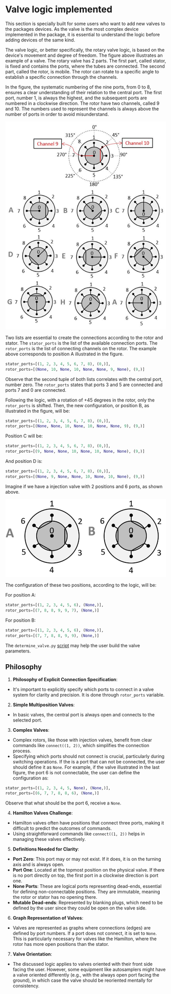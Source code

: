 # Valve logic implemented

This section is specially built for some users who want to add new valves to the packages devices. As the valve is the 
most complex device implemented in the package, it is essential to understand the logic before adding devices of the 
same kind.

The valve logic, or better specifically, the rotary valve logic, is based on the device's movement and degree of 
freedom. The figure above illustrates an example of a valve. The rotary valve has 2 parts. 
The first part, called stator, is fixed and contains the ports, where the tubes are connected. The second part, 
called the rotor, is mobile. The rotor can rotate to a specific angle to establish a specific connection through 
the channels. 

In the figure, the systematic numbering of the nine ports, from 0 to 8, ensures a clear understanding of their relation to 
the central port. The first port, number 1, is always the highest, and the subsequent ports are numbered in a clockwise
direction. The rotor have two channels, called 9 and 10. The numbers used to represent the channels is always above 
the number of ports in order to avoid misunderstand.

![](valve_logic.JPG)

Two lists are essential to create the connections according to the rotor and stator. The `stator_ports` 
is the list of the available connection ports. The `rotor_ports` is the list of connecting channels on the rotor. The example above corresponds to position A illustrated in the figure.

```python
stator_ports=[(1, 2, 3, 4, 5, 6, 7, 8), (0,)],
rotor_ports=[(None, 10, None, 10, None, None, 9, None), (9,)]
```

Observe that the second tuple of both lists correlates with the central port, number zero. The 
`rotor_ports` states that ports 3 and 5 are connected and ports 7 and 0 are connected.

Following the logic, with a rotation of +45 degrees in the rotor, only the `rotor_ports` is shifted. Then, the 
new configuration, or position B, as illustrated in the figure, will be:
```python
stator_ports=[(1, 2, 3, 4, 5, 6, 7, 8), (0,)],
rotor_ports=[(None, None, 10, None, 10, None, None, 9), (9,)]
```

Position C will be:
```python
stator_ports=[(1, 2, 3, 4, 5, 6, 7, 8), (0,)],
rotor_ports=[(9, None, None, 10, None, 10, None, None), (9,)]
```
And position D is:

```python
stator_ports=[(1, 2, 3, 4, 5, 6, 7, 8), (0,)],
rotor_ports=[(None, 9, None, None, 10, None, 10, None), (9,)]
```
Imagine if we have a injection valve with 2 positions and 6 ports, as shown above.

![](valve_logic_6p.JPG)

The configuration of these two positions, according to the logic, will be:

For position A:
```python
stator_ports=[(1, 2, 3, 4, 5, 6), (None,)],
rotor_ports=[(7, 8, 8, 9, 9, 7), (None,)]
```

For position B:
```python
stator_ports=[(1, 2, 3, 4, 5, 6), (None,)],
rotor_ports=[(7, 7, 8, 8, 9, 9), (None,)]
```

The `determine_valve.py` [script](determine_valve.py) may help the user build the valve parameters.

## Philosophy

1. **Philosophy of Explicit Connection Specification**:
- It's important to explicitly specify which ports to connect in a valve system for clarity and precision. It is 
  done through `rotor_ports` variable.

2. **Simple Multiposition Valves**:
- In basic valves, the central port is always open and connects to the selected port. 

3. **Complex Valves**:
- Complex rotors, like those with injection valves, benefit from clear commands like `connect((1, 2))`, which simplifies 
the connection process.
- Specifying which ports should not connect is crucial, particularly during switching operations. If the is a port that
can not be connected, the user should define it as `None`. For example, if the valve illustrated in the last figure, 
  the port 6 is not connectable, the user can define the configuration as:
```python
stator_ports=[(1, 2, 3, 4, 5, None), (None,)],
rotor_ports=[(6, 7, 7, 8, 8, 6), (None,)]
```
Observe that what should be the port 6, receive a `None`.

4. **Hamilton Valves Challenge**:
- Hamilton valves often have positions that connect three ports, making it difficult to predict the outcomes of commands.
- Using straightforward commands like `connect((1, 2))` helps in managing these valves effectively.

5. **Definitions Needed for Clarity**:
- **Port Zero**: This port may or may not exist. If it does, it is on the turning axis and is always open.
- **Port One**: Located at the topmost position on the physical valve. If there is no port directly on top, the first 
port in a clockwise direction is port one.
- **None Ports**: These are logical ports representing dead-ends, essential for defining non-connectable positions. 
They are immutable, meaning the rotor or stator has no opening there.
- **Mutable Dead-ends**: Represented by blanking plugs, which need to be defined by the user since they could be open 
on the valve side.

6. **Graph Representation of Valves**:
- Valves are represented as graphs where connections (edges) are defined by port numbers. If a port does not connect, 
it is set to `None`. This is particularly necessary for valves like the Hamilton, where the rotor has more open 
positions than the stator.

7. **Valve Orientation**:
- The discussed logic applies to valves oriented with their front side facing the user. However, some equipment like 
autosamplers might have a valve oriented differently (e.g., with the always open port facing the ground), in which 
case the valve should be reoriented mentally for consistency.
